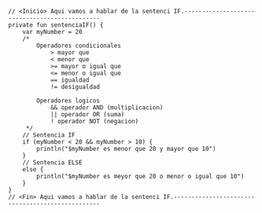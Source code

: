 
    // <Inicio> Aqui vamos a hablar de la sentenci IF.----------------------------------------------
    private fun sentenciaIF() {
        var myNumber = 20
        /*
            Operadores condicionales
                > mayor que
                < menor que
                >= mayor o igual que
                <= menor o igual que
                == igualdad
                != desigualdad

            Operadores logicos
                && operador AND (multiplicacion)
                || operador OR (suma)
                ! operador NOT (negacion)
         */
        // Sentencia IF
        if (myNumber < 20 && myNumber > 10) {
            println("$myNumber es menor que 20 y mayor que 10")
        }
        // Sentencia ELSE
        else {
            println("$myNumber es meyor que 20 o menor o igual que 10")
        }
    }
    // <Fin> Aqui vamos a hablar de la sentenci IF.-------------------------------------------------
